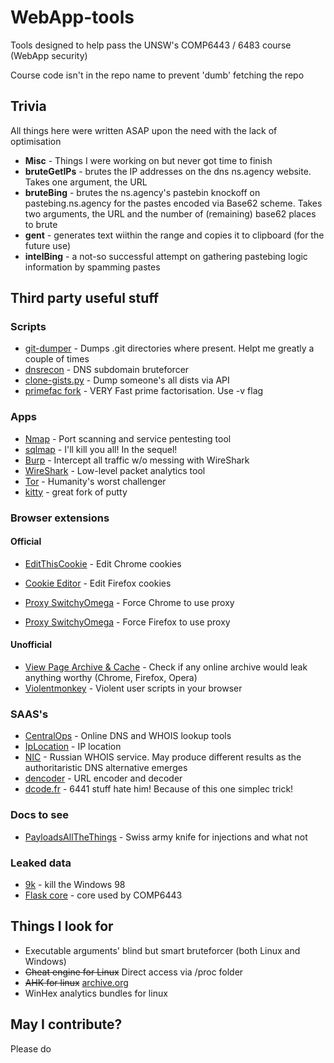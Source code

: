 # WebApp-tools
Tools designed to help pass the UNSW's COMP6443 / 6483 course (WebApp security)

Course code isn't in the repo name to prevent 'dumb' fetching the repo

## Trivia
All things here were written ASAP upon the need with the lack of optimisation

* **Misc** - Things I were working on but never got time to finish
* **bruteGetIPs** - brutes the IP addresses on the dns ns.agency website. Takes one argument, the URL
* **bruteBing** - brutes the ns.agency's pastebin knockoff on pastebing.ns.agency for the pastes encoded via Base62 scheme.  Takes two arguments, the URL and the number of (remaining) base62 places to brute
* **gent** - generates text wiithin the range and copies it to clipboard (for the future use)
*  **intelBing** - a not-so successful attempt on gathering pastebing logic information by spamming pastes


## Third party useful stuff
### Scripts
* [git-dumper](https://github.com/arthaud/git-dumper) - Dumps .git directories where present. Helpt me greatly a couple of times
* [dnsrecon](https://github.com/darkoperator/dnsrecon) - DNS subdomain bruteforcer
* [clone-gists.py](https://gist.github.com/SpotlightKid/042491a9a2987af04a5a) - Dump someone's all dists via API
* [primefac fork](https://github.com/elliptic-shiho/primefac-fork) - VERY Fast prime factorisation. Use -v flag

### Apps
* [Nmap](https://nmap.org/) - Port scanning and service pentesting tool
* [sqlmap](http://sqlmap.org/) - I'll kill you all! In the sequel!
* [Burp](https://portswigger.net/burp/communitydownload) - Intercept all traffic w/o messing with WireShark
* [WireShark](https://www.wireshark.org/) - Low-level packet analytics tool
* [Tor](https://www.torproject.org) - Humanity's worst challenger
* [kitty](http://kitty.9bis.net/) - great fork of putty

### Browser extensions
#### Official
* [EditThisCookie](https://chrome.google.com/webstore/detail/editthiscookie/fngmhnnpilhplaeedifhccceomclgfbg?hl=en) - Edit Chrome cookies
* [Cookie Editor](https://addons.mozilla.org/en-US/firefox/addon/edit-cookie/) - Edit Firefox cookies

* [Proxy SwitchyOmega](https://chrome.google.com/webstore/detail/proxy-switchyomega/padekgcemlokbadohgkifijomclgjgif/related) - Force Chrome to use proxy
* [Proxy SwitchyOmega](https://addons.mozilla.org/en-US/firefox/addon/switchyomega/) - Force Firefox to use proxy

#### Unofficial
* [View Page Archive & Cache](https://github.com/dessant/view-page-archive) - Check if any online archive would leak anything worthy (Chrome, Firefox, Opera)
* [Violentmonkey](https://violentmonkey.github.io/) - Violent user scripts in your browser

### SAAS's
* [CentralOps](https://centralops.net/co/) - Online DNS and WHOIS lookup tools
* [IpLocation](https://www.iplocation.net/) - IP location
* [NIC](https://www.nic.ru/whois/?searchWord=put_url_here) - Russian WHOIS service. May produce different results as the authoritaristic DNS alternative emerges
* [dencoder](https://meyerweb.com/eric/tools/dencoder/) - URL encoder and decoder
* [dcode.fr](https://www.dcode.fr/base-n-convert) - 6441 stuff hate him! Because of this one simplec trick!

### Docs to see
* [PayloadsAllTheThings](https://github.com/swisskyrepo/PayloadsAllTheThings) - Swiss army knife for injections and what not

### Leaked data
* [9k](9k) - kill the Windows 98 
* [Flask core](https://github.com/secedu/flask-core) - core used by COMP6443

## Things I look for
* Executable arguments' blind but smart bruteforcer (both Linux and Windows)
* ~~Cheat engine for Linux~~ Direct access via /proc folder
* ~~AHK for linux~~ [archive.org](https://web.archive.org/web/20190324162541/https://unix.stackexchange.com/questions/165124/autohotkey-equivalent)
* WinHex analytics bundles for linux

## May I contribute?
Please do 